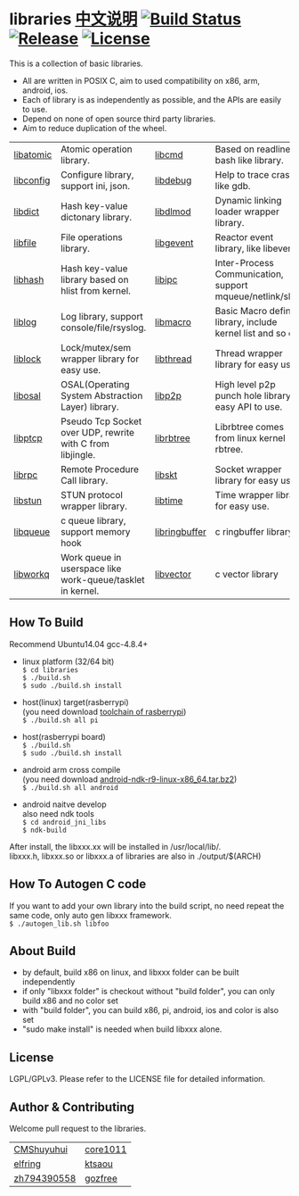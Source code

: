 libraries [中文说明](README.cn.md) [![Build Status](https://travis-ci.org/gozfree/libraries.svg?branch=master)](https://travis-ci.org/gozfree/libraries) [![Release](https://img.shields.io/github/release/gozfree/libraries.svg)](https://github.com/gozfree/libraries/releases) [![License](https://img.shields.io/github/license/gozfree/libraries.svg)](https://github.com/gozfree/libraries/blob/master/LICENSE.LGPL)
=========
This is a collection of basic libraries.
* All are written in POSIX C, aim to used compatibility on x86, arm, android, ios.
* Each of library is as independently as possible, and the APIs are easily to use.
* Depend on none of open source third party libraries.
* Aim to reduce duplication of the wheel.

|                        |                                                            |                        |                                                            |
|------------------------|------------------------------------------------------------|------------------------|------------------------------------------------------------|
| [libatomic](libatomic) | Atomic operation library.                                  | [libcmd](libcmd)       | Based on readline, a bash like library.                    |
| [libconfig](libconfig) | Configure library, support ini, json.                      | [libdebug](libdebug)   | Help to trace crash like gdb.                              |
| [libdict](libdict)     | Hash key-value dictonary library.                          | [libdlmod](libdlmod)   | Dynamic linking loader wrapper library.                    |
| [libfile](libfile)     | File operations library.                                   | [libgevent](libgevent) | Reactor event library, like libevent                       |
| [libhash](libhash)     | Hash key-value library based on hlist from kernel.         | [libipc](libipc)       | Inter-Process Communication, support mqueue/netlink/shm.   |
| [liblog](liblog)       | Log library, support console/file/rsyslog.                 | [libmacro](libmacro)   | Basic Macro define library, include kernel list and so on. |
| [liblock](liblock)     | Lock/mutex/sem wrapper library for easy use.               | [libthread](libthread) | Thread wrapper library for easy use.                       |
| [libosal](libosal)     | OSAL(Operating System Abstraction Layer) library.          | [libp2p](libp2p)       | High level p2p punch hole library, easy API to use.        |
| [libptcp](libptcp)     | Pseudo Tcp Socket over UDP, rewrite with C from libjingle. | [librbtree](librbtree) | Librbtree comes from linux kernel rbtree.                  |
| [librpc](librpc)       | Remote Procedure Call library.                             | [libskt](libskt)       | Socket wrapper library for easy use.                       |
| [libstun](libstun)     | STUN protocol wrapper library.                             | [libtime](libtime)     | Time wrapper library for easy use.                         |
| [libqueue](libqueue)   | c queue library, support memory hook                       | [libringbuffer](libringbuffer) | c ringbuffer library                               |
| [libworkq](libworkq)   | Work queue in userspace like work-queue/tasklet in kernel. | [libvector](libvector) | c vector library                                           |

## How To Build
Recommend Ubuntu14.04 gcc-4.8.4+
  * linux platform (32/64 bit)  
   `$ cd libraries`  
   `$ ./build.sh`  
   `$ sudo ./build.sh install`

  * host(linux) target(rasberrypi)  
    (you need download [toolchain of rasberrypi](https://github.com/raspberrypi/tools.git))  
   `$ ./build.sh all pi`

  * host(rasberrypi board)  
   `$ ./build.sh`  
   `$ sudo ./build.sh install`  

  * android arm cross compile  
   (you need download [android-ndk-r9-linux-x86_64.tar.bz2](http://dl.google.com/android/ndk/android-ndk-r9-linux-x86_64.tar.bz2))  
   `$ ./build.sh all android`  

  * android naitve develop  
    also need ndk tools  
   `$ cd android_jni_libs`  
   `$ ndk-build`  

   After install, the libxxx.xx will be installed in /usr/local/lib/.  
   libxxx.h, libxxx.so or libxxx.a of libraries are also in ./output/$(ARCH)  

## How To Autogen C code
   If you want to add your own library into the build script, no need repeat the same code, only auto gen libxxx framework.  
  `$ ./autogen_lib.sh libfoo`

## About Build
  * by default, build x86 on linux, and libxxx folder can be built independently
  * if only "libxxx folder" is checkout without "build folder", you can only build x86 and no color set
  * with "build folder", you can build x86, pi, android, ios and color is also set
  * "sudo make install" is needed when build libxxx alone.

## License
LGPL/GPLv3. Please refer to the LICENSE file for detailed information.

## Author & Contributing
Welcome pull request to the libraries.  

|                                               |                                               |
|-----------------------------------------------|-----------------------------------------------|
| [CMShuyuhui](https://github.com/CMShuyuhui)   | [core1011](https://github.com/core1011)       |
| [elfring](https://github.com/elfring)         | [ktsaou](https://github.com/ktsaou)           |
| [zh794390558](https://github.com/zh794390558) | [gozfree](https://github.com/gozfree)         |
